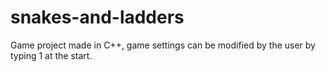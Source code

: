 # snakes-and-ladders
Game project made in C++, game settings can be modified by the user by typing 1 at the start.

